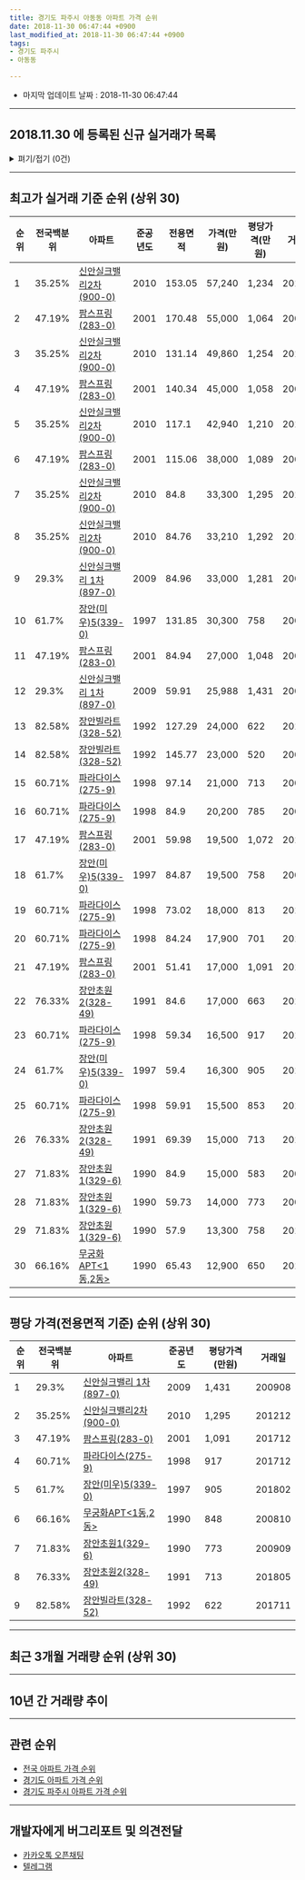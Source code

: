 ```yaml
---
title: 경기도 파주시 아동동 아파트 가격 순위
date: 2018-11-30 06:47:44 +0900
last_modified_at: 2018-11-30 06:47:44 +0900
tags:
- 경기도 파주시
- 아동동

---
```


* 마지막 업데이트 날짜 : 2018-11-30 06:47:44

---

## 2018.11.30 에 등록된 신규 실거래가 목록

<details>
<summary>펴기/접기 (0건)</summary>
<div markdown="1">

|아파트|전국백분위|준공년도|전용면적|가격(만원)|평당가격(만원)|거래일|
|---|---|---|---|---|---|---|
|없음|||||||


</div>
</details>

---

## 최고가 실거래 기준 순위 (상위 30)


|순위|전국백분위|아파트|준공년도|전용면적|가격(만원)|평당가격(만원)|거래일|
|---|---|---|---|---|---|---|---|
|1|35.25%|[신안실크밸리2차(900-0)](https://search.naver.com/search.naver?query=%EA%B2%BD%EA%B8%B0%EB%8F%84+%ED%8C%8C%EC%A3%BC%EC%8B%9C+%EC%95%84%EB%8F%99%EB%8F%99+%EC%8B%A0%EC%95%88%EC%8B%A4%ED%81%AC%EB%B0%B8%EB%A6%AC2%EC%B0%A8%28900-0%29)|2010|153.05|57,240|1,234|201208|
|2|47.19%|[팜스프링(283-0)](https://search.naver.com/search.naver?query=%EA%B2%BD%EA%B8%B0%EB%8F%84+%ED%8C%8C%EC%A3%BC%EC%8B%9C+%EC%95%84%EB%8F%99%EB%8F%99+%ED%8C%9C%EC%8A%A4%ED%94%84%EB%A7%81%28283-0%29)|2001|170.48|55,000|1,064|200807|
|3|35.25%|[신안실크밸리2차(900-0)](https://search.naver.com/search.naver?query=%EA%B2%BD%EA%B8%B0%EB%8F%84+%ED%8C%8C%EC%A3%BC%EC%8B%9C+%EC%95%84%EB%8F%99%EB%8F%99+%EC%8B%A0%EC%95%88%EC%8B%A4%ED%81%AC%EB%B0%B8%EB%A6%AC2%EC%B0%A8%28900-0%29)|2010|131.14|49,860|1,254|201407|
|4|47.19%|[팜스프링(283-0)](https://search.naver.com/search.naver?query=%EA%B2%BD%EA%B8%B0%EB%8F%84+%ED%8C%8C%EC%A3%BC%EC%8B%9C+%EC%95%84%EB%8F%99%EB%8F%99+%ED%8C%9C%EC%8A%A4%ED%94%84%EB%A7%81%28283-0%29)|2001|140.34|45,000|1,058|200610|
|5|35.25%|[신안실크밸리2차(900-0)](https://search.naver.com/search.naver?query=%EA%B2%BD%EA%B8%B0%EB%8F%84+%ED%8C%8C%EC%A3%BC%EC%8B%9C+%EC%95%84%EB%8F%99%EB%8F%99+%EC%8B%A0%EC%95%88%EC%8B%A4%ED%81%AC%EB%B0%B8%EB%A6%AC2%EC%B0%A8%28900-0%29)|2010|117.1|42,940|1,210|201306|
|6|47.19%|[팜스프링(283-0)](https://search.naver.com/search.naver?query=%EA%B2%BD%EA%B8%B0%EB%8F%84+%ED%8C%8C%EC%A3%BC%EC%8B%9C+%EC%95%84%EB%8F%99%EB%8F%99+%ED%8C%9C%EC%8A%A4%ED%94%84%EB%A7%81%28283-0%29)|2001|115.06|38,000|1,089|200611|
|7|35.25%|[신안실크밸리2차(900-0)](https://search.naver.com/search.naver?query=%EA%B2%BD%EA%B8%B0%EB%8F%84+%ED%8C%8C%EC%A3%BC%EC%8B%9C+%EC%95%84%EB%8F%99%EB%8F%99+%EC%8B%A0%EC%95%88%EC%8B%A4%ED%81%AC%EB%B0%B8%EB%A6%AC2%EC%B0%A8%28900-0%29)|2010|84.8|33,300|1,295|201212|
|8|35.25%|[신안실크밸리2차(900-0)](https://search.naver.com/search.naver?query=%EA%B2%BD%EA%B8%B0%EB%8F%84+%ED%8C%8C%EC%A3%BC%EC%8B%9C+%EC%95%84%EB%8F%99%EB%8F%99+%EC%8B%A0%EC%95%88%EC%8B%A4%ED%81%AC%EB%B0%B8%EB%A6%AC2%EC%B0%A8%28900-0%29)|2010|84.76|33,210|1,292|201211|
|9|29.3%|[신안실크밸리 1차(897-0)](https://search.naver.com/search.naver?query=%EA%B2%BD%EA%B8%B0%EB%8F%84+%ED%8C%8C%EC%A3%BC%EC%8B%9C+%EC%95%84%EB%8F%99%EB%8F%99+%EC%8B%A0%EC%95%88%EC%8B%A4%ED%81%AC%EB%B0%B8%EB%A6%AC+1%EC%B0%A8%28897-0%29)|2009|84.96|33,000|1,281|200911|
|10|61.7%|[장안(미우)5(339-0)](https://search.naver.com/search.naver?query=%EA%B2%BD%EA%B8%B0%EB%8F%84+%ED%8C%8C%EC%A3%BC%EC%8B%9C+%EC%95%84%EB%8F%99%EB%8F%99+%EC%9E%A5%EC%95%88%28%EB%AF%B8%EC%9A%B0%295%28339-0%29)|1997|131.85|30,300|758|200907|
|11|47.19%|[팜스프링(283-0)](https://search.naver.com/search.naver?query=%EA%B2%BD%EA%B8%B0%EB%8F%84+%ED%8C%8C%EC%A3%BC%EC%8B%9C+%EC%95%84%EB%8F%99%EB%8F%99+%ED%8C%9C%EC%8A%A4%ED%94%84%EB%A7%81%28283-0%29)|2001|84.94|27,000|1,048|200612|
|12|29.3%|[신안실크밸리 1차(897-0)](https://search.naver.com/search.naver?query=%EA%B2%BD%EA%B8%B0%EB%8F%84+%ED%8C%8C%EC%A3%BC%EC%8B%9C+%EC%95%84%EB%8F%99%EB%8F%99+%EC%8B%A0%EC%95%88%EC%8B%A4%ED%81%AC%EB%B0%B8%EB%A6%AC+1%EC%B0%A8%28897-0%29)|2009|59.91|25,988|1,431|200908|
|13|82.58%|[장안빌라트(328-52)](https://search.naver.com/search.naver?query=%EA%B2%BD%EA%B8%B0%EB%8F%84+%ED%8C%8C%EC%A3%BC%EC%8B%9C+%EC%95%84%EB%8F%99%EB%8F%99+%EC%9E%A5%EC%95%88%EB%B9%8C%EB%9D%BC%ED%8A%B8%28328-52%29)|1992|127.29|24,000|622|201711|
|14|82.58%|[장안빌라트(328-52)](https://search.naver.com/search.naver?query=%EA%B2%BD%EA%B8%B0%EB%8F%84+%ED%8C%8C%EC%A3%BC%EC%8B%9C+%EC%95%84%EB%8F%99%EB%8F%99+%EC%9E%A5%EC%95%88%EB%B9%8C%EB%9D%BC%ED%8A%B8%28328-52%29)|1992|145.77|23,000|520|200801|
|15|60.71%|[파라다이스(275-9)](https://search.naver.com/search.naver?query=%EA%B2%BD%EA%B8%B0%EB%8F%84+%ED%8C%8C%EC%A3%BC%EC%8B%9C+%EC%95%84%EB%8F%99%EB%8F%99+%ED%8C%8C%EB%9D%BC%EB%8B%A4%EC%9D%B4%EC%8A%A4%28275-9%29)|1998|97.14|21,000|713|200704|
|16|60.71%|[파라다이스(275-9)](https://search.naver.com/search.naver?query=%EA%B2%BD%EA%B8%B0%EB%8F%84+%ED%8C%8C%EC%A3%BC%EC%8B%9C+%EC%95%84%EB%8F%99%EB%8F%99+%ED%8C%8C%EB%9D%BC%EB%8B%A4%EC%9D%B4%EC%8A%A4%28275-9%29)|1998|84.9|20,200|785|200806|
|17|47.19%|[팜스프링(283-0)](https://search.naver.com/search.naver?query=%EA%B2%BD%EA%B8%B0%EB%8F%84+%ED%8C%8C%EC%A3%BC%EC%8B%9C+%EC%95%84%EB%8F%99%EB%8F%99+%ED%8C%9C%EC%8A%A4%ED%94%84%EB%A7%81%28283-0%29)|2001|59.98|19,500|1,072|201712|
|18|61.7%|[장안(미우)5(339-0)](https://search.naver.com/search.naver?query=%EA%B2%BD%EA%B8%B0%EB%8F%84+%ED%8C%8C%EC%A3%BC%EC%8B%9C+%EC%95%84%EB%8F%99%EB%8F%99+%EC%9E%A5%EC%95%88%28%EB%AF%B8%EC%9A%B0%295%28339-0%29)|1997|84.87|19,500|758|200906|
|19|60.71%|[파라다이스(275-9)](https://search.naver.com/search.naver?query=%EA%B2%BD%EA%B8%B0%EB%8F%84+%ED%8C%8C%EC%A3%BC%EC%8B%9C+%EC%95%84%EB%8F%99%EB%8F%99+%ED%8C%8C%EB%9D%BC%EB%8B%A4%EC%9D%B4%EC%8A%A4%28275-9%29)|1998|73.02|18,000|813|201709|
|20|60.71%|[파라다이스(275-9)](https://search.naver.com/search.naver?query=%EA%B2%BD%EA%B8%B0%EB%8F%84+%ED%8C%8C%EC%A3%BC%EC%8B%9C+%EC%95%84%EB%8F%99%EB%8F%99+%ED%8C%8C%EB%9D%BC%EB%8B%A4%EC%9D%B4%EC%8A%A4%28275-9%29)|1998|84.24|17,900|701|201611|
|21|47.19%|[팜스프링(283-0)](https://search.naver.com/search.naver?query=%EA%B2%BD%EA%B8%B0%EB%8F%84+%ED%8C%8C%EC%A3%BC%EC%8B%9C+%EC%95%84%EB%8F%99%EB%8F%99+%ED%8C%9C%EC%8A%A4%ED%94%84%EB%A7%81%28283-0%29)|2001|51.41|17,000|1,091|201712|
|22|76.33%|[장안초원2(328-49)](https://search.naver.com/search.naver?query=%EA%B2%BD%EA%B8%B0%EB%8F%84+%ED%8C%8C%EC%A3%BC%EC%8B%9C+%EC%95%84%EB%8F%99%EB%8F%99+%EC%9E%A5%EC%95%88%EC%B4%88%EC%9B%902%28328-49%29)|1991|84.6|17,000|663|201706|
|23|60.71%|[파라다이스(275-9)](https://search.naver.com/search.naver?query=%EA%B2%BD%EA%B8%B0%EB%8F%84+%ED%8C%8C%EC%A3%BC%EC%8B%9C+%EC%95%84%EB%8F%99%EB%8F%99+%ED%8C%8C%EB%9D%BC%EB%8B%A4%EC%9D%B4%EC%8A%A4%28275-9%29)|1998|59.34|16,500|917|201712|
|24|61.7%|[장안(미우)5(339-0)](https://search.naver.com/search.naver?query=%EA%B2%BD%EA%B8%B0%EB%8F%84+%ED%8C%8C%EC%A3%BC%EC%8B%9C+%EC%95%84%EB%8F%99%EB%8F%99+%EC%9E%A5%EC%95%88%28%EB%AF%B8%EC%9A%B0%295%28339-0%29)|1997|59.4|16,300|905|201802|
|25|60.71%|[파라다이스(275-9)](https://search.naver.com/search.naver?query=%EA%B2%BD%EA%B8%B0%EB%8F%84+%ED%8C%8C%EC%A3%BC%EC%8B%9C+%EC%95%84%EB%8F%99%EB%8F%99+%ED%8C%8C%EB%9D%BC%EB%8B%A4%EC%9D%B4%EC%8A%A4%28275-9%29)|1998|59.91|15,500|853|201804|
|26|76.33%|[장안초원2(328-49)](https://search.naver.com/search.naver?query=%EA%B2%BD%EA%B8%B0%EB%8F%84+%ED%8C%8C%EC%A3%BC%EC%8B%9C+%EC%95%84%EB%8F%99%EB%8F%99+%EC%9E%A5%EC%95%88%EC%B4%88%EC%9B%902%28328-49%29)|1991|69.39|15,000|713|201805|
|27|71.83%|[장안초원1(329-6)](https://search.naver.com/search.naver?query=%EA%B2%BD%EA%B8%B0%EB%8F%84+%ED%8C%8C%EC%A3%BC%EC%8B%9C+%EC%95%84%EB%8F%99%EB%8F%99+%EC%9E%A5%EC%95%88%EC%B4%88%EC%9B%901%28329-6%29)|1990|84.9|15,000|583|200708|
|28|71.83%|[장안초원1(329-6)](https://search.naver.com/search.naver?query=%EA%B2%BD%EA%B8%B0%EB%8F%84+%ED%8C%8C%EC%A3%BC%EC%8B%9C+%EC%95%84%EB%8F%99%EB%8F%99+%EC%9E%A5%EC%95%88%EC%B4%88%EC%9B%901%28329-6%29)|1990|59.73|14,000|773|200909|
|29|71.83%|[장안초원1(329-6)](https://search.naver.com/search.naver?query=%EA%B2%BD%EA%B8%B0%EB%8F%84+%ED%8C%8C%EC%A3%BC%EC%8B%9C+%EC%95%84%EB%8F%99%EB%8F%99+%EC%9E%A5%EC%95%88%EC%B4%88%EC%9B%901%28329-6%29)|1990|57.9|13,300|758|201706|
|30|66.16%|[무궁화APT<1동,2동>](https://search.naver.com/search.naver?query=%EA%B2%BD%EA%B8%B0%EB%8F%84+%ED%8C%8C%EC%A3%BC%EC%8B%9C+%EC%95%84%EB%8F%99%EB%8F%99+%EB%AC%B4%EA%B6%81%ED%99%94APT%3C1%EB%8F%99%2C2%EB%8F%99%3E)|1990|65.43|12,900|650|201706|


---

## 평당 가격(전용면적 기준) 순위 (상위 30)


|순위|전국백분위|아파트|준공년도|평당가격(만원)|거래일|
|---|---|---|---|---|---|
|1|29.3%|[신안실크밸리 1차(897-0)](https://search.naver.com/search.naver?query=%EA%B2%BD%EA%B8%B0%EB%8F%84+%ED%8C%8C%EC%A3%BC%EC%8B%9C+%EC%95%84%EB%8F%99%EB%8F%99+%EC%8B%A0%EC%95%88%EC%8B%A4%ED%81%AC%EB%B0%B8%EB%A6%AC+1%EC%B0%A8%28897-0%29)|2009|1,431|200908|
|2|35.25%|[신안실크밸리2차(900-0)](https://search.naver.com/search.naver?query=%EA%B2%BD%EA%B8%B0%EB%8F%84+%ED%8C%8C%EC%A3%BC%EC%8B%9C+%EC%95%84%EB%8F%99%EB%8F%99+%EC%8B%A0%EC%95%88%EC%8B%A4%ED%81%AC%EB%B0%B8%EB%A6%AC2%EC%B0%A8%28900-0%29)|2010|1,295|201212|
|3|47.19%|[팜스프링(283-0)](https://search.naver.com/search.naver?query=%EA%B2%BD%EA%B8%B0%EB%8F%84+%ED%8C%8C%EC%A3%BC%EC%8B%9C+%EC%95%84%EB%8F%99%EB%8F%99+%ED%8C%9C%EC%8A%A4%ED%94%84%EB%A7%81%28283-0%29)|2001|1,091|201712|
|4|60.71%|[파라다이스(275-9)](https://search.naver.com/search.naver?query=%EA%B2%BD%EA%B8%B0%EB%8F%84+%ED%8C%8C%EC%A3%BC%EC%8B%9C+%EC%95%84%EB%8F%99%EB%8F%99+%ED%8C%8C%EB%9D%BC%EB%8B%A4%EC%9D%B4%EC%8A%A4%28275-9%29)|1998|917|201712|
|5|61.7%|[장안(미우)5(339-0)](https://search.naver.com/search.naver?query=%EA%B2%BD%EA%B8%B0%EB%8F%84+%ED%8C%8C%EC%A3%BC%EC%8B%9C+%EC%95%84%EB%8F%99%EB%8F%99+%EC%9E%A5%EC%95%88%28%EB%AF%B8%EC%9A%B0%295%28339-0%29)|1997|905|201802|
|6|66.16%|[무궁화APT<1동,2동>](https://search.naver.com/search.naver?query=%EA%B2%BD%EA%B8%B0%EB%8F%84+%ED%8C%8C%EC%A3%BC%EC%8B%9C+%EC%95%84%EB%8F%99%EB%8F%99+%EB%AC%B4%EA%B6%81%ED%99%94APT%3C1%EB%8F%99%2C2%EB%8F%99%3E)|1990|848|200810|
|7|71.83%|[장안초원1(329-6)](https://search.naver.com/search.naver?query=%EA%B2%BD%EA%B8%B0%EB%8F%84+%ED%8C%8C%EC%A3%BC%EC%8B%9C+%EC%95%84%EB%8F%99%EB%8F%99+%EC%9E%A5%EC%95%88%EC%B4%88%EC%9B%901%28329-6%29)|1990|773|200909|
|8|76.33%|[장안초원2(328-49)](https://search.naver.com/search.naver?query=%EA%B2%BD%EA%B8%B0%EB%8F%84+%ED%8C%8C%EC%A3%BC%EC%8B%9C+%EC%95%84%EB%8F%99%EB%8F%99+%EC%9E%A5%EC%95%88%EC%B4%88%EC%9B%902%28328-49%29)|1991|713|201805|
|9|82.58%|[장안빌라트(328-52)](https://search.naver.com/search.naver?query=%EA%B2%BD%EA%B8%B0%EB%8F%84+%ED%8C%8C%EC%A3%BC%EC%8B%9C+%EC%95%84%EB%8F%99%EB%8F%99+%EC%9E%A5%EC%95%88%EB%B9%8C%EB%9D%BC%ED%8A%B8%28328-52%29)|1992|622|201711|


---

## 최근 3개월 거래량 순위 (상위 30)


<div style="width:100%;">
    <canvas id="deal_count_ranking" height="250"></canvas>
</div>


<script>
new Chart(document.getElementById("deal_count_ranking"), {
    type: 'horizontalBar',
    data: {
        labels: ['팜스프링(283-0)', '신안실크밸리 1차(897-0)', '장안초원1(329-6)', '신안실크밸리2차(900-0)', '장안(미우)5(339-0)', '무궁화APT<1동,2동>', '장안초원2(328-49)', '파라다이스(275-9)'],
        datasets: [{
            label: '실거래 수',
            data: [25, 8, 4, 3, 2, 1, 1, 1],
            borderColor: "rgba(255, 0, 128, 1)",
            backgroundColor: "rgba(255, 0, 128, 0.5)",
            fill: false,
        }]
    },
    options: {
        responsive: true,
        title: {
            display: true,
            text: '최근 3개월 거래량 순위'
        },
        tooltips: {
            mode: 'index',
            intersect: false,
            callbacks: {
                title: function(tooltipItems, data) {
                    return "실거래 수:";
                },
                label: function(tooltipItem, data) {
                    return data.labels[tooltipItem.index] + ": " + tooltipItem.xLabel;
                }
            }
        },
        hover: {
            mode: 'nearest',
            intersect: true
        },
        scales: {
            xAxes: [{
                display: true,
                scaleLabel: {
                    display: true,
                    labelString: '실거래 수'
                },
                ticks: {
                    suggestedMin: 0,
                }
            }],
            yAxes: [{
                display: true,
                ticks: {
                    autoSkip: false,
                    callback: function(value, index, values) {
                        if (value.length > 15)
                            return value.substr(0, 13) + "...";
                        else
                            return value;
                    }
                },
                scaleLabel: {
                    display: false,
                }
            }]
        }
    }
});

</script>


---

## 10년 간 거래량 추이


<div style="width:100%;">
    <canvas id="deal_progress" height="250"></canvas>
</div>

<script>
new Chart(document.getElementById("deal_progress"), {
    type: 'line',
    data: {
        labels: ['200811','200812','200901','200902','200903','200904','200905','200906','200907','200908','200909','200910','200911','200912','201001','201002','201003','201004','201005','201006','201007','201008','201009','201010','201011','201012','201101','201102','201103','201104','201105','201106','201107','201108','201109','201110','201111','201112','201201','201202','201203','201204','201205','201206','201207','201208','201209','201210','201211','201212','201301','201302','201303','201304','201305','201306','201307','201308','201309','201310','201311','201312','201401','201402','201403','201404','201405','201406','201407','201408','201409','201410','201411','201412','201501','201502','201503','201504','201505','201506','201507','201508','201509','201510','201511','201512','201601','201602','201603','201604','201605','201606','201607','201608','201609','201610','201611','201612','201701','201702','201703','201704','201705','201706','201707','201708','201709','201710','201711','201712','201801','201802','201803','201804','201805','201806','201807','201808','201809','201810','201811'],
        datasets: [{
            label: '실거래 수',
            pointRadius: 1,
            data: [4, 6, 4, 16, 12, 19, 17, 22, 18, 19, 29, 11, 10, 9, 9, 6, 11, 11, 10, 6, 8, 8, 23, 12, 18, 15, 17, 19, 20, 30, 27, 25, 12, 18, 10, 14, 8, 16, 10, 12, 18, 13, 17, 17, 20, 31, 29, 32, 36, 34, 40, 27, 33, 50, 45, 32, 19, 44, 55, 56, 11, 28, 23, 22, 46, 28, 39, 41, 28, 32, 36, 33, 34, 28, 46, 62, 85, 67, 41, 44, 62, 50, 45, 61, 39, 30, 33, 32, 51, 40, 44, 51, 68, 51, 64, 53, 37, 27, 17, 34, 46, 33, 47, 46, 42, 35, 32, 13, 26, 12, 19, 23, 38, 25, 26, 17, 10, 26, 24, 16, 5],
            borderColor: "rgba(255, 201, 14, 1)",
            backgroundColor: "rgba(255, 201, 14, 0.5)",
            fill: true,
        }]
    },
    options: {
        responsive: true,
        title: {
            display: true,
            text: '10년간 거래량 추이'
        },
        tooltips: {
            mode: 'index',
            intersect: false,
        },
        hover: {
            mode: 'nearest',
            intersect: true
        },
        scales: {
            xAxes: [{
                display: true,
                scaleLabel: {
                    display: true,
                    labelString: '년/월'
                }
            }],
            yAxes: [{
                display: true,
                ticks: {
                    suggestedMin: 0,
                },
                scaleLabel: {
                    display: true,
                    labelString: '실거래 수'
                }
            }]
        }
    }
});

</script>


---

## 관련 순위

- [전국 아파트 가격 순위](https://inasie.github.io/apt-ranking/전국)
- [경기도 아파트 가격 순위](https://inasie.github.io/apt-ranking/경기도)
- [경기도 파주시 아파트 가격 순위](https://inasie.github.io/apt-ranking/경기도-파주시)


---

## 개발자에게 버그리포트 및 의견전달

- [카카오톡 오픈채팅](https://open.kakao.com/o/gLJUAP4)
- [텔레그램](https://t.me/inasie)

